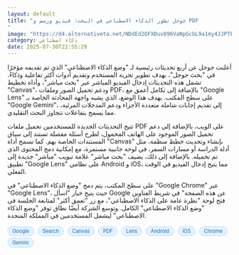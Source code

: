 ```yaml
---
layout: default
title: "جوجل تطور الذكاء الاصطناعي في البحث: فيديو ورسم و PDF
"
image: "https://d4.alternativeto.net/NDdEd2OFXDuv896VaNpGcbL9a1my4JJPTEILej7OJsI/rs:fill:1520:760:0/g:ce:0:0/YWJzOi8vZGlzdC9jb250ZW50LzE3NTM5MTcyNDA2MjgucG5n.png"
category: ذكاء اصطناعي
date: 2025-07-30T22:55:29
---
```


أعلنت جوجل عن أربع تحديثات رئيسية لـ "وضع الذكاء الاصطناعي" الذي تم تقديمه مؤخرًا في "بحث جوجل"، بهدف تطوير تجربة المستخدم وتقديم أدوات أكثر تفاعلية وذكاءً. تشمل هذه التحديثات إدخال الفيديو المباشر عبر "بحث مباشر"، وأداة تخطيط "Canvas"، ودعم تحميل الصور وملفات PDF، بالإضافة إلى تكامل أعمق مع "Google Lens" على سطح المكتب. يهدف هذا الوضع، الذي يشبه واجهة المحادثة الخاصة بـ "Google Gemini"، إلى تقديم إجابات شاملة متعددة الأجزاء ودعم المدخلات المرئية، مما يسمح بتفاعلات تتجاوز البحث التقليدي.

تتيح التحديثات الجديدة للمستخدمين تحميل ملفات PDF على الويب، بالإضافة إلى دعم تحميل الصور الموجود على الهاتف المحمول، لطرح أسئلة مفصلة تستند إلى سياق المستندات الخاصة بهم. كما تسمح أداة "Canvas" بإنشاء وتحديث خطط منظمة، مثل أدلة الدراسة أو مسارات السفر، في لوحة جانبية مستمرة، مع إمكانية دمج المحتوى الذي تم تحميله. بالإضافة إلى ذلك، يضيف "بحث مباشر" علامة تبويب "مباشر" جديدة إلى تطبيق "Google Lens" على نظامي Android و iOS، مما يتيح إدخال الفيديو في الوقت الفعلي.

على سطح المكتب، يتم دمج "وضع الذكاء الاصطناعي" في "Google Chrome" عبر "Google Lens"، حيث يتيح خيار "اسأل Google عن هذه الصفحة" في شريط العناوين فتح لوحة "نظرة عامة على الذكاء الاصطناعي"، مع زر "تعمق أكثر" لمتابعة الجلسة في "وضع الذكاء الاصطناعي" الكامل. وتوسع الشركة أيضًا نطاق توفر "وضع الذكاء الاصطناعي" ليشمل المستخدمين في المملكة المتحدة.

<div style="margin-top:2px; margin-bottom:2px;"><a href="https://bidjadraft.github.io/?query=Google" style="background:#e3f2fd; color:#1565c0; font-size:80%; border-radius:12px; padding:3px 10px; margin:2px 4px 2px 0; display:inline-block; border:1px solid #bbdefb; text-decoration:none;">Google</a> <a href="https://bidjadraft.github.io/?query=Search" style="background:#e3f2fd; color:#1565c0; font-size:80%; border-radius:12px; padding:3px 10px; margin:2px 4px 2px 0; display:inline-block; border:1px solid #bbdefb; text-decoration:none;">Search</a> <a href="https://bidjadraft.github.io/?query=Canvas" style="background:#e3f2fd; color:#1565c0; font-size:80%; border-radius:12px; padding:3px 10px; margin:2px 4px 2px 0; display:inline-block; border:1px solid #bbdefb; text-decoration:none;">Canvas</a> <a href="https://bidjadraft.github.io/?query=PDF" style="background:#e3f2fd; color:#1565c0; font-size:80%; border-radius:12px; padding:3px 10px; margin:2px 4px 2px 0; display:inline-block; border:1px solid #bbdefb; text-decoration:none;">PDF</a> <a href="https://bidjadraft.github.io/?query=Lens" style="background:#e3f2fd; color:#1565c0; font-size:80%; border-radius:12px; padding:3px 10px; margin:2px 4px 2px 0; display:inline-block; border:1px solid #bbdefb; text-decoration:none;">Lens</a> <a href="https://bidjadraft.github.io/?query=Android" style="background:#e3f2fd; color:#1565c0; font-size:80%; border-radius:12px; padding:3px 10px; margin:2px 4px 2px 0; display:inline-block; border:1px solid #bbdefb; text-decoration:none;">Android</a> <a href="https://bidjadraft.github.io/?query=iOS" style="background:#e3f2fd; color:#1565c0; font-size:80%; border-radius:12px; padding:3px 10px; margin:2px 4px 2px 0; display:inline-block; border:1px solid #bbdefb; text-decoration:none;">iOS</a> <a href="https://bidjadraft.github.io/?query=Chrome" style="background:#e3f2fd; color:#1565c0; font-size:80%; border-radius:12px; padding:3px 10px; margin:2px 4px 2px 0; display:inline-block; border:1px solid #bbdefb; text-decoration:none;">Chrome</a> <a href="https://bidjadraft.github.io/?query=Gemini" style="background:#e3f2fd; color:#1565c0; font-size:80%; border-radius:12px; padding:3px 10px; margin:2px 4px 2px 0; display:inline-block; border:1px solid #bbdefb; text-decoration:none;">Gemini</a></div><br><br>
